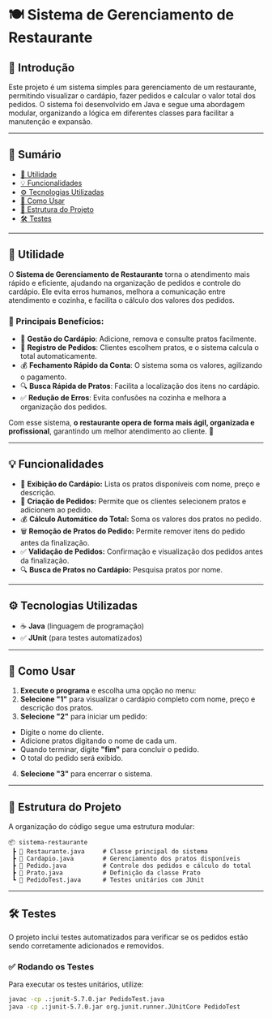 # 🍽️ Sistema de Gerenciamento de Restaurante

## 📌 Introdução
Este projeto é um sistema simples para gerenciamento de um restaurante, permitindo visualizar o cardápio, fazer pedidos e calcular o valor total dos pedidos. O sistema foi desenvolvido em Java e segue uma abordagem modular, organizando a lógica em diferentes classes para facilitar a manutenção e expansão.

---

## 📜 Sumário
- [🎯 Utilidade](#-utilidade)
- [💡 Funcionalidades](#-funcionalidades)
- [⚙️ Tecnologias Utilizadas](#-tecnologias-utilizadas)
- [🚀 Como Usar](#-como-usar)
- [📌 Estrutura do Projeto](#-estrutura-do-projeto)
- [🛠️ Testes](#-testes)

---

## 🎯 Utilidade

O **Sistema de Gerenciamento de Restaurante** torna o atendimento mais rápido e eficiente, ajudando na organização de pedidos e controle do cardápio. Ele evita erros humanos, melhora a comunicação entre atendimento e cozinha, e facilita o cálculo dos valores dos pedidos.

### 🔹 Principais Benefícios:
- 📜 **Gestão do Cardápio**: Adicione, remova e consulte pratos facilmente.
- 🛒 **Registro de Pedidos**: Clientes escolhem pratos, e o sistema calcula o total automaticamente.
- 💰 **Fechamento Rápido da Conta**: O sistema soma os valores, agilizando o pagamento.
- 🔍 **Busca Rápida de Pratos**: Facilita a localização dos itens no cardápio.
- ✅ **Redução de Erros**: Evita confusões na cozinha e melhora a organização dos pedidos.

Com esse sistema, **o restaurante opera de forma mais ágil, organizada e profissional**, garantindo um melhor atendimento ao cliente. 🚀

---

## 💡 Funcionalidades
- 📜 **Exibição do Cardápio:** Lista os pratos disponíveis com nome, preço e descrição.
- 🛒 **Criação de Pedidos:** Permite que os clientes selecionem pratos e adicionem ao pedido.
- 💰 **Cálculo Automático do Total:** Soma os valores dos pratos no pedido.
- 🗑️ **Remoção de Pratos do Pedido:** Permite remover itens do pedido antes da finalização.
- ✅ **Validação de Pedidos:** Confirmação e visualização dos pedidos antes da finalização.
- 🔍 **Busca de Pratos no Cardápio:** Pesquisa pratos por nome.

---

## ⚙️ Tecnologias Utilizadas
- ☕ **Java** (linguagem de programação)
- ✅ **JUnit** (para testes automatizados)

---

## 🚀 Como Usar

1. **Execute o programa** e escolha uma opção no menu:
2. **Selecione "1"** para visualizar o cardápio completo com nome, preço e descrição dos pratos.
3. **Selecione "2"** para iniciar um pedido:
- Digite o nome do cliente.
- Adicione pratos digitando o nome de cada um.
- Quando terminar, digite **"fim"** para concluir o pedido.
- O total do pedido será exibido.
4. **Selecione "3"** para encerrar o sistema.

---

## 📌 Estrutura do Projeto

A organização do código segue uma estrutura modular:

```plaintext
📦 sistema-restaurante
 ┣ 📜 Restaurante.java     # Classe principal do sistema
 ┣ 📜 Cardapio.java        # Gerenciamento dos pratos disponíveis
 ┣ 📜 Pedido.java          # Controle dos pedidos e cálculo do total
 ┣ 📜 Prato.java           # Definição da classe Prato
 ┗ 📜 PedidoTest.java      # Testes unitários com JUnit
```

---

## 🛠️ Testes

O projeto inclui testes automatizados para verificar se os pedidos estão sendo corretamente adicionados e removidos.

### ✅ Rodando os Testes
Para executar os testes unitários, utilize:

```bash
javac -cp .:junit-5.7.0.jar PedidoTest.java
java -cp .:junit-5.7.0.jar org.junit.runner.JUnitCore PedidoTest
```


